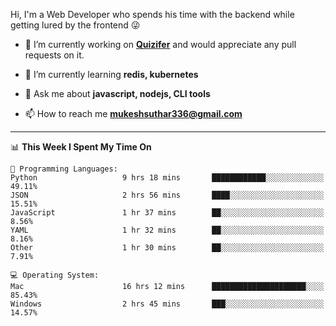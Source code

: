 Hi, I'm a Web Developer who spends his time with the backend while getting lured by the frontend 😜

- 🔭 I’m currently working on **[Quizifer](https://github.com/SutharMukesh/Quizifer/)** and would appreciate any pull requests on it.

- 🌱 I’m currently learning **redis, kubernetes**

- 💬 Ask me about **javascript, nodejs, CLI tools**

- 📫 How to reach me **mukeshsuthar336@gmail.com**

---
<!--START_SECTION:waka-->
📊 **This Week I Spent My Time On** 

```text
💬 Programming Languages: 
Python                   9 hrs 18 mins       ████████████░░░░░░░░░░░░░   49.11% 
JSON                     2 hrs 56 mins       ████░░░░░░░░░░░░░░░░░░░░░   15.51% 
JavaScript               1 hr 37 mins        ██░░░░░░░░░░░░░░░░░░░░░░░   8.56% 
YAML                     1 hr 32 mins        ██░░░░░░░░░░░░░░░░░░░░░░░   8.16% 
Other                    1 hr 30 mins        ██░░░░░░░░░░░░░░░░░░░░░░░   7.91%

💻 Operating System: 
Mac                      16 hrs 12 mins      █████████████████████░░░░   85.43% 
Windows                  2 hrs 45 mins       ███░░░░░░░░░░░░░░░░░░░░░░   14.57%

```


<!--END_SECTION:waka-->
